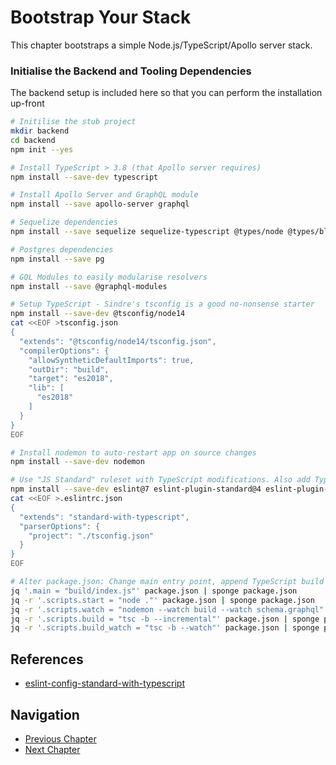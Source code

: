 # Bootstrap Your Stack

This chapter bootstraps a simple Node.js/TypeScript/Apollo server stack.

### Initialise the Backend and Tooling Dependencies

The backend setup is included here so that you can perform the installation up-front

```sh
# Initilise the stub project
mkdir backend
cd backend
npm init --yes

# Install TypeScript > 3.8 (that Apollo server requires)
npm install --save-dev typescript

# Install Apollo Server and GraphQL module
npm install --save apollo-server graphql

# Sequelize dependencies
npm install --save sequelize sequelize-typescript @types/node @types/bluebird reflect-metadata

# Postgres dependencies
npm install --save pg

# GQL Modules to easily modularise resolvers
npm install --save @graphql-modules

# Setup TypeScript - Sindre's tsconfig is a good no-nonsense starter
npm install --save-dev @tsconfig/node14
cat <<EOF >tsconfig.json
{
  "extends": "@tsconfig/node14/tsconfig.json",
  "compilerOptions": {
    "allowSyntheticDefaultImports": true,
    "outDir": "build",
    "target": "es2018",
    "lib": [
      "es2018"
    ]
  }
}
EOF

# Install nodemon to auto-restart app on source changes
npm install --save-dev nodemon

# Use "JS Standard" ruleset with TypeScript modifications. Also add TypeScript
npm install --save-dev eslint@7 eslint-plugin-standard@4 eslint-plugin-promise@4 eslint-plugin-import@2 eslint-plugin-node@11 @typescript-eslint/eslint-plugin@3 eslint-config-standard-with-typescript
cat <<EOF >.eslintrc.json
{
  "extends": "standard-with-typescript",
  "parserOptions": {
    "project": "./tsconfig.json"
  }
}
EOF

# Alter package.json: Change main entry point, append TypeScript build steps
jq '.main = "build/index.js"' package.json | sponge package.json
jq -r '.scripts.start = "node ."' package.json | sponge package.json
jq -r '.scripts.watch = "nodemon --watch build --watch schema.graphql"' package.json | sponge package.json
jq -r '.scripts.build = "tsc -b --incremental"' package.json | sponge package.json
jq -r '.scripts.build_watch = "tsc -b --watch"' package.json | sponge package.json
```

## References

* [eslint-config-standard-with-typescript](https://github.com/standard/eslint-config-standard-with-typescript)

## Navigation

* [Previous Chapter](1_Simple_GraphQL_Queries.md)
* [Next Chapter](3_Simple_Backend.md)